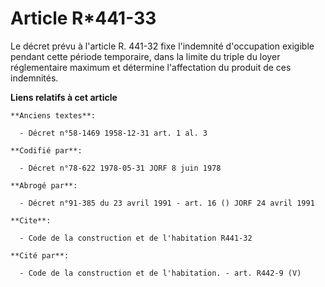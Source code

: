 # Article R*441-33

Le décret prévu à l'article R. 441-32 fixe l'indemnité d'occupation exigible pendant cette période temporaire, dans la limite
du triple du loyer réglementaire maximum et détermine l'affectation du produit de ces indemnités.

**Liens relatifs à cet article**

	**Anciens textes**:

	  - Décret n°58-1469 1958-12-31 art. 1 al. 3

	**Codifié par**:

	  - Décret n°78-622 1978-05-31 JORF 8 juin 1978

	**Abrogé par**:

	  - Décret n°91-385 du 23 avril 1991 - art. 16 () JORF 24 avril 1991

	**Cite**:

	  - Code de la construction et de l'habitation R441-32

	**Cité par**:

	  - Code de la construction et de l'habitation. - art. R442-9 (V)
